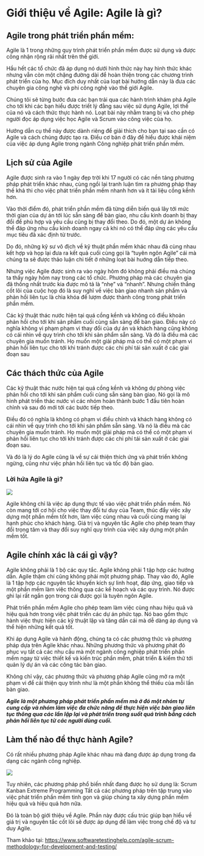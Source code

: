 # Giới thiệu về Agile: Agile là gì?
## Agile trong phát triển phần mềm:

Agile là 1 trong những quy trình phát triển phần mềm được sử dụng và được công nhận rộng rãi nhất trên thế giới.

Hầu hết các tổ chức đã áp dụng nó dưới hình thức này hay hình thức khác nhưng vẫn còn một chặng đường dài để hoàn thiện trong các chương trình phát triển của họ. Mục đích duy nhất của loạt bài hướng dẫn này là đưa các chuyên gia công nghệ và phi công nghệ vào thế giới Agile.

Chúng tôi sẽ từng bước đưa các bạn trải qua các hành trình khám phá Agile cho tới khi các bạn hiểu được triết lý đằng sau việc sử dụng Agile, lợi thế của nó và cách thức thực hành nó. Loạt bài này nhằm trang bị và cho phép người đọc áp dụng việc học Agile và Scrum vào công việc của họ.

Hướng dẫn cụ thể này được dành riêng để giải thích cho bạn tại sao cần có Agile và cách chúng được tạo ra. Điều cơ bản ở đây để hiểu được khái niệm của việc áp dụng Agile trong ngành Công nghiệp phát triển phần mềm.

## Lịch sử của Agile

Agile được sinh ra vào 1 ngày đẹp trời khi 17 người có các nền tảng phương pháp phát triển khác nhau, cùng ngồi lại tranh luận tìm ra phương pháp thay thế khả thi cho việc phát triển phần mềm nhanh hơn và ít tài liệu cồng kềnh hơn.

Vào thời điểm đó, phát triển phần mềm đã từng diễn biến quá lây tới mức thời gian của dự án tới lúc sẵn sàng để bàn giao, nhu cầu kinh doanh bị thay đổi để phù hợp và yêu cầu cũng bị thay đổi theo. Do đó, một dự án không thể đáp ứng nhu cầu kinh doanh ngay cả khi nó có thể đáp ứng các yêu cầu mục tiêu đã xác định từ trước.

Do đó, những kỹ sư vô địch về kỹ thuật phần mềm khác nhau đã cùng nhau kết hợp và họp lại đưa ra kết quả cuối cùng gọi là “tuyên ngôn Agile” cái mà chúng ta sẽ được thảo luận chi tiết ở những loạt bài huớng dẫn tiếp theo.

Nhưng việc Agile được sinh ra vào ngày hôm đó không phải điều mà chúng ta thấy ngày hôm nay trong các tổ chức. Phương pháp mà các chuyên gia đã thống nhất trước kia được mô tả là “nhẹ” và “nhanh”. Nhưng chiến thắng cốt lõi của cuộc họp đó là suy nghĩ về việc bàn giao nhanh sản phẩm và phản hồi liên tục là chìa khóa để lượm được thành công trong phát triển phần mềm.

Các kỹ thuật thác nước hiện tại quá cồng kềnh và không có điều khoản phản hồi cho tới khi sản phẩm cuối cùng sẵn sàng để bàn giao. Điều này có nghĩa không vi phạm phạm vi thay đổi của dự án và khách hàng cũng không có cái nhìn về quy trình cho tới khi sản phẩm sẵn sàng. Và đó là điều mà các chuyên gia muốn tránh. Họ muốn một giải pháp mà có thể có một phạm vi phản hồi liên tục cho tới khi tránh được các chi phí tái sản xuất ở các giai đoạn sau

## Các thách thức của Agile

Các kỹ thuật thác nước hiện tại quá cồng kềnh và không dự phòng việc phản hồi cho tới khi sản phẩm cuối cùng sẵn sàng bàn giao. Nó gọi là mô hình phát triển thác nước vì các nhóm hoàn thành bước 1 đầu tiên hoàn chỉnh và sau đó mới tới các bước tiếp theo.

Điều đó có nghĩa là không có phạm vi điều chỉnh và khách hàng không có cái nhìn về quy trình cho tới khi sản phẩm sẵn sàng. Và nó là điều mà các chuyên gia muốn tránh. Họ muốn một giải pháp mà có thể có một phạm vi phản hồi liên tục cho tới khi tránh được các chi phí tái sản xuất ở các giai đoạn sau.

Và đó là lý do Agile cũng là về sự cải thiện thích ứng và phát triển không ngừng, cũng như việc phản hồi liên tục và tốc độ bàn giao.

### Lời hứa Agile là gì?
![](https://images.viblo.asia/091ee146-b137-4233-8edc-47b517589e2e.png)

Agile không chỉ là việc áp dụng thực tế vào việc phát triển phần mềm. Nó còn mang tới cơ hội cho việc thay đổi tư duy của Team, thúc đẩy việc xây dựng một phần mềm tốt hơn, làm việc cùng nhau và cuối cùng mang lại hạnh phúc cho khách hàng.
Giá trị và nguyên tắc Agile cho phép team thay đổi trọng tâm và thay đổi suy nghĩ quy trình của việc xây dựng một phần mềm tốt.

## Agile chính xác là cái gì vậy?
Agile không phải là 1 bộ các quy tắc. Agile không phải 1 tập hợp các hướng dẫn. Agile thậm chí cũng không phải một phương pháp. Thay vào đó, Agile là 1 tập hợp các nguyên tắc khuyến kích sự linh hoạt, đáp ứng, giao tiếp và một phần mềm làm việc thông qua các kế hoạch và các quy trình. Nó được ghi lại rất ngắn gọn trong cái được gọi là tuyên ngôn Agile.

Phát triển phần mềm Agile cho phép team làm việc cùng nhau hiệu quả và hiệu quả hơn trong việc phát triển các dự án phức tạp. Nó bao gồm thực hành việc thực hiện các kỹ thuật lặp và tăng dần cái mà dễ dàng áp dụng và thể hiện những kết quả tốt.

Khi áp dụng Agile và hành động, chúng ta có các phương thức và phương pháp dựa trên Agile khác nhau. Những phương thức và phương phát đó phục vụ tất cả các nhu cầu mà một ngành công nghiệp phát triển phần mềm ngay từ việc thiết kế và kiến trúc phần mềm, phát triển & kiểm thử tới quản lý dự án và các công tác bàn giao.

Không chỉ vậy, các phương thức và phương pháp Agile cũng mở ra một phạm vi để cải thiện quy trình như là một phần không thể thiếu của mỗi lần bàn giao.

***Agile là một phương pháp phát triển phần mềm mà ở đó một nhóm tự cung cấp và nhóm làm việc đa chức năng để thực hiện việc bàn giao liên tục thông qua các lần lặp lại và phát triển trong suốt quá trình bằng cách phản hồi liên tục từ các người dùng cuối.***

## Làm thế nào để thực hành Agile?
Có rất nhiều phương pháp Agile khác nhau mà đang được áp dụng trong đa dạng các ngành công nghiệp.

![](https://images.viblo.asia/b774fc72-e511-45fd-9fef-a1b9a334dbd6.png)

Tuy nhiên, các phương pháp phổ biến nhất đang được họ sử dụng là:
Scrum
Kanban
Extreme Programming
Tất cả các phương pháp trên tập trung vào việc phát triển phần mềm tinh gọn và giúp chúng ta xây dựng phần mềm hiệu quả và hiệu quả hơn nữa.

Đó là toàn bộ giới thiệu về Agile. Phần này được cấu trúc giúp bạn hiểu về giá trị và nguyên tắc cốt lõi sẽ được áp dụng để làm việc trong chế độ và tư duy Agile.

Tham khảo tại: https://www.softwaretestinghelp.com/agile-scrum-methodology-for-development-and-testing/